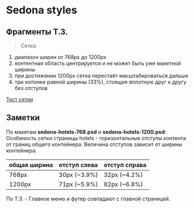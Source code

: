 # Sedona styles


## Фрагменты Т.З.

>Сетка:
>
1. диапазон ширин от 768px до 1200px
2. контентная область центрируется и не может быть уже макетной ширины
3. при достижении 1200px сетка перестаёт масштабироваться дальше
4. три колонки равной ширины (33%), стоящие вплотную друг к другу без отступов

[Тест сетки](https://jsfiddle.net/1t95298x/4/)


## Заметки

По макетам **sedona-hotels-768.psd** и **sedona-hotels-1200.psd**:
Особеность сетки страницы hotels - горизонтальные отступы контента от границ общего контейнера.
Величина отступов зависит от ширины контейнера.

общая ширина | отступ слева | отступ справа
--- | --- | ---
768px | 30px (~3.9%) | 32px (~4.2%)
1200px | 71px (~5.9%) | 82px (~6.8%)

По Т.З. - Главное меню и футер совпадают с главной страницей.


